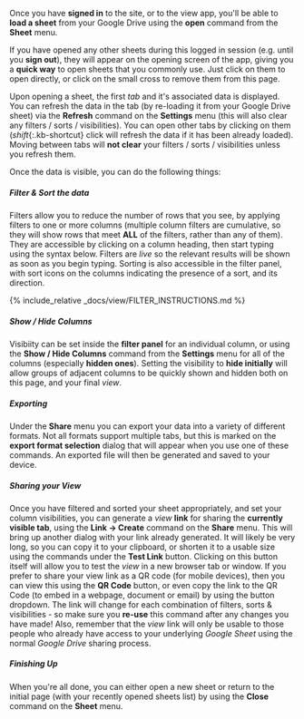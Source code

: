 Once you have __signed in__ to the site, or to the view app, you'll be able to __load a sheet__ from your Google Drive using the __open__ command from the __Sheet__ menu.

If you have opened any other sheets during this logged in session (e.g. until you __sign out__), they will appear on the opening screen of the app, giving you a __quick way__ to open sheets that you commonly use. Just click on them to open directly, or click on the small cross to remove them from this page.

Upon opening a sheet, the first _tab_ and it's associated data is displayed. You can refresh the data in the tab (by re-loading it from your Google Drive sheet) via the __Refresh__ command on the __Settings__ menu (this will also clear any filters / sorts / visibilities). You can open other tabs by clicking on them (*shift*{:.kb-shortcut} click will refresh the data if it has been already loaded). Moving between tabs will __not clear__ your filters / sorts / visibilities unless you refresh them.

Once the data is visible, you can do the following things:

##### Filter & Sort the data

Filters allow you to reduce the number of rows that you see, by applying filters to one or more columns (multiple column filters are cumulative, so they will show rows that meet __ALL__ of the filters, rather than any of them). They are accessible by clicking on a column heading, then start typing using the syntax below. Filters are _live_ so the relevant results will be shown as soon as you begin typing. Sorting is also accessible in the filter panel, with sort icons on the columns indicating the presence of a sort, and its direction.

{% include_relative _docs/view/FILTER_INSTRUCTIONS.md %}

##### Show / Hide Columns

Visibiity can be set inside the __filter panel__ for an individual column, or using the __Show / Hide Columns__ command from the __Settings__ menu for all of the columns (especially __hidden ones__). Setting the visibility to __hide initially__ will allow groups of adjacent columns to be quickly shown and hidden both on this page, and your final _view_.

##### Exporting

Under the __Share__ menu you can export your data into a variety of different formats. Not all formats support multiple tabs, but this is marked on the __export format selection__ dialog that will appear when you use one of these commands. An exported file will then be generated and saved to your device.

##### Sharing your View

Once you have filtered and sorted your sheet appropriately, and set your column visibilities, you can generate a _view_ __link__ for sharing the __currently visible tab__, using the __Link -> Create__ command on the __Share__ menu. This will bring up another dialog with your link already generated. It will likely be very long, so you can copy it to your clipboard, or shorten it to a usable size using the commands under the __Test Link__ button. Clicking on this button itself will allow you to test the _view_ in a new browser tab or window. If you prefer to share your view link as a QR code (for mobile devices), then you can view this using the __QR Code__ button, or even copy the link to the QR Code (to embed in a webpage, document or email) by using the button dropdown. The link will change for each combination of filters, sorts & visibilities - so make sure you __re-use__ this command after any changes you have made! Also, remember that the _view_ link will only be usable to those people who already have access to your underlying _Google Sheet_ using the normal _Google Drive_ sharing process.

##### Finishing Up

When you're all done, you can either open a new sheet or return to the initial page (with your recently opened sheets list) by using the __Close__ command on the __Sheet__ menu. 
